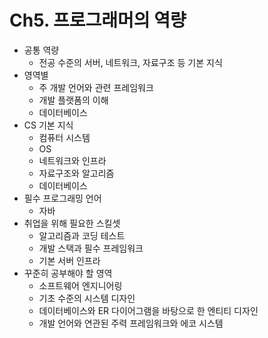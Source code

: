 # Ch5. 프로그래머의 역량

- 공통 역량
    - 전공 수준의 서버, 네트워크, 자료구조 등 기본 지식
- 영역별
    - 주 개발 언어와 관련 프레임워크
    - 개발 플랫폼의 이해
    - 데이터베이스
- CS 기본 지식
    - 컴퓨터 시스템
    - OS
    - 네트워크와 인프라
    - 자료구조와 알고리즘
    - 데이터베이스
- 필수 프로그래밍 언어
    - 자바
- 취업을 위해 필요한 스킬셋
    - 알고리즘과 코딩 테스트
    - 개발 스택과 필수 프레임워크
    - 기본 서버 인프라
- 꾸준히 공부해야 할 영역
    - 소프트웨어 엔지니어링
    - 기초 수준의 시스템 디자인
    - 데이터베이스와 ER 다이어그램을 바탕으로 한 엔티티 디자인
    - 개발 언어와 연관된 주력 프레임워크와 에코 시스템